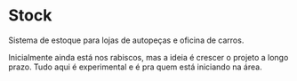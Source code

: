 # Stock
 Sistema de estoque para lojas de autopeças e oficina de carros.

 Inicialmente ainda está nos rabiscos, mas a ideia é crescer o projeto a longo prazo. Tudo aqui é experimental e é pra quem está iniciando na área. 


